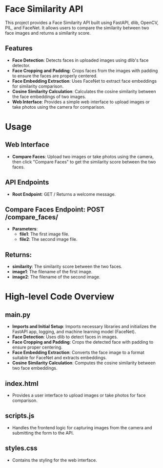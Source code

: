 # Face Similarity API

This project provides a Face Similarity API built using FastAPI, dlib, OpenCV, PIL, and FaceNet. It allows users to compare the similarity between two face images and returns a similarity score.

## Features

- **Face Detection**: Detects faces in uploaded images using dlib's face detector.
- **Face Cropping and Padding**: Crops faces from the images with padding to ensure the faces are properly centered.
- **Face Embedding Extraction**: Uses FaceNet to extract face embeddings for similarity comparison.
- **Cosine Similarity Calculation**: Calculates the cosine similarity between the face embeddings of two images.
- **Web Interface**: Provides a simple web interface to upload images or take photos using the camera for comparison.

# Usage

## Web Interface

- **Compare Faces**: Upload two images or take photos using the camera, then click "Compare Faces" to get the similarity score between the two faces.

## API Endpoints

- **Root Endpoint**: GET /
  Returns a welcome message.

## Compare Faces Endpoint: POST /compare_faces/

- **Parameters**:
  - **file1**: The first image file.
  - **file2**: The second image file.

## Returns:

- **similarity**: The similarity score between the two faces.
- **image1**: The filename of the first image.
- **image2**: The filename of the second image.

# High-level Code Overview

## main.py

- **Imports and Initial Setup**: Imports necessary libraries and initializes the FastAPI app, logging, and machine learning model (FaceNet).
- **Face Detection**: Uses dlib to detect faces in images.
- **Face Cropping and Padding**: Crops the detected face with padding to ensure proper centering.
- **Face Embedding Extraction**: Converts the face image to a format suitable for FaceNet and extracts embeddings.
- **Cosine Similarity Calculation**: Computes the cosine similarity between two face embeddings.

## index.html

- Provides a user interface to upload images or take photos for face comparison.

## scripts.js

- Handles the frontend logic for capturing images from the camera and submitting the form to the API.

## styles.css

- Contains the styling for the web interface.
